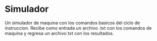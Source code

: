 # Simulador
Un simulador de maquina con los comandos basicos del ciclo de instruccion.
Recibe como entrada un archivo .txt con los comandos de maquina
y regresa un archivo txt con los resultados.
